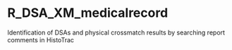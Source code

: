 # R_DSA_XM_medicalrecord
Identification of DSAs and physical crossmatch results by searching report comments in HistoTrac

